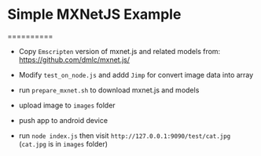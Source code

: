# Simple MXNetJS Example
==========

- Copy `Emscripten` version of mxnet.js and related models from: https://github.com/dmlc/mxnet.js/
- Modify `test_on_node.js` and addd `Jimp` for convert image data into array

- run `prepare_mxnet.sh` to download mxnet.js and models
- upload image to `images` folder
- push app to android device
- run `node index.js` then visit `http://127.0.0.1:9090/test/cat.jpg` (`cat.jpg` is in `images` folder)
